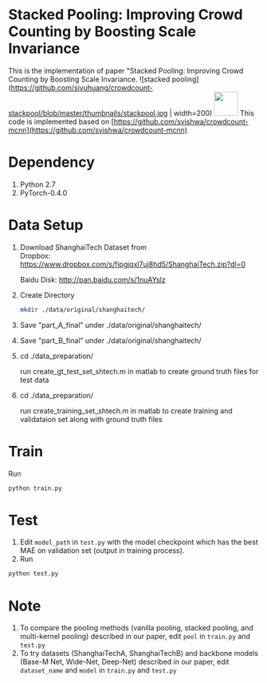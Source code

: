 # Stacked Pooling: Improving Crowd Counting by Boosting Scale Invariance

This is the implementation of paper "Stacked Pooling: Improving Crowd Counting by Boosting Scale Invariance.
![stacked pooling](https://github.com/siyuhuang/crowdcount-stackpool/blob/master/thumbnails/stackpool.jpg | width=200)
<img src="https://github.com/siyuhuang/crowdcount-stackpool/blob/master/thumbnails/stackpool.jpg" width="48">
This code is implemented based on [https://github.com/svishwa/crowdcount-mcnn](https://github.com/svishwa/crowdcount-mcnn)

# Dependency
1. Python 2.7
2. PyTorch-0.4.0

# Data Setup
1. Download ShanghaiTech Dataset from   
   Dropbox:   https://www.dropbox.com/s/fipgjqxl7uj8hd5/ShanghaiTech.zip?dl=0
   
   Baidu Disk: http://pan.baidu.com/s/1nuAYslz
2. Create Directory 
   ```bash
   mkdir ./data/original/shanghaitech/  
   ```
3. Save "part_A_final" under ./data/original/shanghaitech/
4. Save "part_B_final" under ./data/original/shanghaitech/
5. cd ./data_preparation/

   run create_gt_test_set_shtech.m in matlab to create ground truth files for test data
6. cd ./data_preparation/

   run create_training_set_shtech.m in matlab to create training and validataion set along with ground truth files

# Train
Run
```bash
python train.py
```

# Test
1. Edit `model_path` in `test.py` with the model checkpoint which has the best MAE on validation set (output in training process).   
2. Run
```bash   
python test.py 
```

# Note
1. To compare the pooling methods (vanilla pooling, stacked pooling, and multi-kernel pooling) described in our paper,
edit `pool` in `train.py` and `test.py`
2. To try datasets (ShanghaiTechA, ShanghaiTechB) and backbone models (Base-M Net, Wide-Net, Deep-Net) described in our paper,
edit `dataset_name` and `model` in `train.py` and `test.py`



